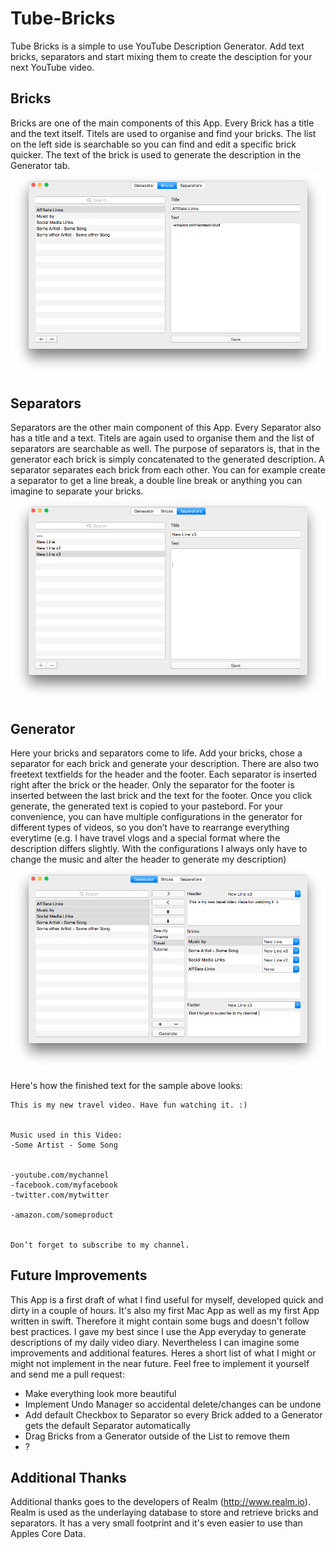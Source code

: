 # Tube-Bricks
Tube Bricks is a simple to use YouTube Description Generator. Add text bricks, separators and start mixing them to create the desciption for your next YouTube video.

## Bricks
Bricks are one of the main components of this App. Every Brick has a title and the text itself. Titels are used to organise and find your bricks. The list on the left side is searchable so you can find and edit a specific brick quicker. The text of the brick is used to generate the description in the Generator tab.
![alt tag](https://github.com/xxtesaxx/Tube-Bricks/blob/master/Screenshots/BricksTab.png)

## Separators
Separators are the other main component of this App. Every Separator also has a title and a text. Titels are again used to organise them and the list of separators are searchable as well. The purpose of separators is, that in the generator each brick is simply concatenated to the generated description. A separator separates each brick from each other. You can for example create a separator to get a line break, a double line break or anything you can imagine to separate your bricks.
![alt tag](https://github.com/xxtesaxx/Tube-Bricks/blob/master/Screenshots/SeparatorsTab.png)

## Generator
Here your bricks and separators come to life. Add your bricks, chose a separator for each brick and generate your description. There are also two freetext textfields for the header and the footer. Each separator is inserted right after the brick or the header. Only the separator for the footer is inserted between the last brick and the text for the footer. Once you click generate, the generated text is copied to your pastebord. For your convenience, you can have multiple configurations in the generator for different types of videos, so you don’t have to rearrange everything everytime (e.g. I have travel vlogs and a special format where the description differs slightly. With the configurations I always only have to change the music and alter the header to generate my description)
![alt tag](https://github.com/xxtesaxx/Tube-Bricks/blob/master/Screenshots/GeneratorTab.png)

Here's how the finished text for the sample above looks:
```
This is my new travel video. Have fun watching it. :) 


Music used in this Video:
-Some Artist - Some Song


-youtube.com/mychannel
-facebook.com/myfacebook
-twitter.com/mytwitter

-amazon.com/someproduct


Don’t forget to subscribe to my channel. 
```

## Future Improvements
This App is a first draft of what I find useful for myself, developed quick and dirty in a couple of hours. It's also my first Mac App as well as my first App written in swift. Therefore it might contain some bugs and doesn't follow best practices. I gave my best since I use the App everyday to generate descriptions of my daily video diary. Nevertheless I can imagine some improvements and additional features. Heres a short list of what I might or might not implement in the near future. Feel free to implement it yourself and send me a pull request:
* Make everything look more beautiful
* Implement Undo Manager so accidental delete/changes can be undone
* Add default Checkbox to Separator so every Brick added to a Generator gets the default Separator automatically
* Drag Bricks from a Generator outside of the List to remove them
* ?

## Additional Thanks
Additional thanks goes to the developers of Realm (http://www.realm.io). Realm is used as the underlaying database to store and retrieve bricks and separators. It has a very small footprint and it's even easier to use than Apples Core Data.
